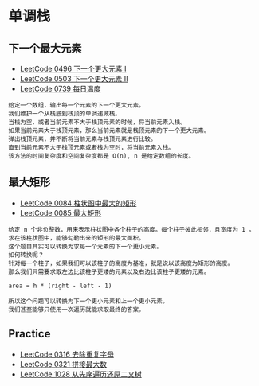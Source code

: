 # 单调栈

## 下一个最大元素

- [LeetCode 0496 下一个更大元素 I](https://leetcode-cn.com/problems/next-greater-element-i/)
- [LeetCode 0503 下一个更大元素 II](https://leetcode-cn.com/problems/next-greater-element-ii/)
- [LeetCode 0739 每日温度](https://leetcode-cn.com/problems/daily-temperatures/)

```
给定一个数组，输出每一个元素的下一个更大元素。
我们维护一个从栈底到栈顶的单调递减栈。
当栈为空，或者当前元素不大于栈顶元素的时候，将当前元素入栈。
如果当前元素大于栈顶元素，那么当前元素就是栈顶元素的下一个更大元素。
弹出栈顶元素，并不断将当前元素与栈顶元素进行比较。
直到当前元素不大于栈顶元素或者栈为空时，将当前元素入栈。
该方法的时间复杂度和空间复杂度都是 O(n), n 是给定数组的长度。
```

## 最大矩形

- [LeetCode 0084 柱状图中最大的矩形](https://leetcode-cn.com/problems/largest-rectangle-in-histogram/)
- [LeetCode 0085 最大矩形](https://leetcode-cn.com/problems/maximal-rectangle/)

```
给定 n 个非负整数，用来表示柱状图中各个柱子的高度。每个柱子彼此相邻，且宽度为 1 。
求在该柱状图中，能够勾勒出来的矩形的最大面积。
这个题目其实可以转换为求每一个元素的下一个更小元素。
如何转换呢？
针对每一个柱子，如果我们可以该柱子的高度为基准，就是说以该高度为矩形的高度。
那么我们只需要求取左边比该柱子更矮的元素以及右边比该柱子更矮的元素。

area = h * (right - left - 1)

所以这个问题可以转换为下一个更小元素和上一个更小元素。
我们甚至能够只使用一次遍历就能求取最终的答案。
```

## Practice

- [LeetCode 0316 去除重复字母](https://leetcode-cn.com/problems/remove-duplicate-letters/)
- [LeetCode 0321 拼接最大数](https://leetcode-cn.com/problems/create-maximum-number/)
- [LeetCode 1028 从先序遍历还原二叉树](https://leetcode-cn.com/problems/recover-a-tree-from-preorder-traversal/)
